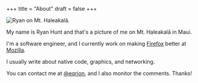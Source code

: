 +++
title = "About"
draft = false
+++

<img class="hero" src="/images/headshot.jpg" alt="Ryan on Mt. Haleakalā."/>

My name is Ryan Hunt and that's a picture of me on Mt. Haleakalā in Maui.

I'm a software engineer, and I currently work on making [Firefox](https://www.mozilla.org/en-US/firefox/) better at [Mozilla](https://mozilla.org).

I usually write about native code, graphics, and networking.

You can contact me at [@eqrion](https://twitter.com/eqrion), and I also monitor the comments. Thanks!
